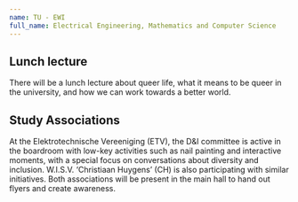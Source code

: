 ```yaml
---
name: TU - EWI
full_name: Electrical Engineering, Mathematics and Computer Science
---
```


## Lunch lecture
There will be a lunch lecture about queer life, what it means to be queer in the university, and how we can work towards a better world.

## Study Associations
At the Elektrotechnische Vereeniging (ETV), the D&I committee is active in the boardroom with low-key activities such as nail painting and interactive moments, with a special focus on conversations about diversity and inclusion. W.I.S.V. ‘Christiaan Huygens’ (CH) is also participating with similar initiatives. Both associations will be present in the main hall to hand out flyers and create awareness.